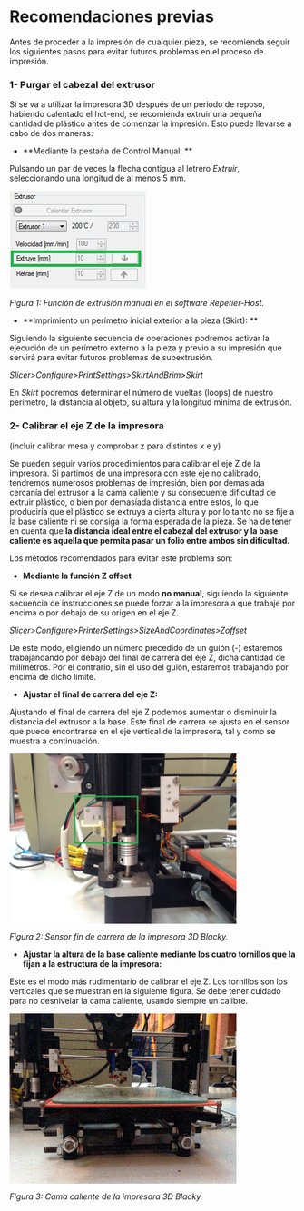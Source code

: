 # Recomendaciones previas


Antes de proceder a la impresión de cualquier pieza, se recomienda seguir los siguientes pasos para evitar futuros problemas en el proceso de impresión.


### 1- **Purgar el cabezal del extrusor**

Si se va a utilizar la impresora 3D después de un periodo de reposo, habiendo calentado el hot-end, se recomienda extruir una pequeña cantidad de plástico antes de comenzar la impresión. Esto puede llevarse a cabo de dos maneras:

- **Mediante la pestaña de Control Manual: **

Pulsando un par de veces la flecha contigua al letrero *Extruir*, seleccionando una longitud de al menos 5 mm.

![](ext.png)

*Figura 1: Función de extrusión manual en el software Repetier-Host.*

- **Imprimiento un perímetro inicial exterior a la pieza (Skirt): **

Siguiendo la siguiente secuencia de operaciones podremos activar la ejecución de un perímetro externo a la pieza y previo a su impresión que servirá para evitar futuros problemas de subextrusión.

*Slicer>Configure>PrintSettings>SkirtAndBrim>Skirt*

En *Skirt* podremos determinar el número de vueltas (loops) de nuestro perímetro, la distancia al objeto, su altura y la longitud mínima de extrusión.



### 2- Calibrar el eje Z de la impresora

(incluir calibrar mesa y comprobar z para distintos x e y)

Se pueden seguir varios procedimientos para calibrar el eje Z de la impresora. Si partimos de una impresora con este eje no calibrado, tendremos numerosos problemas de impresión, bien por demasiada cercanía del extrusor a la cama caliente y su consecuente dificultad de extruir plástico, o bien por demasíada distancia entre estos, lo que produciría que el plástico se extruya a cierta altura y por lo tanto no se fije a la base caliente ni se consiga la forma esperada de la pieza. Se ha de tener en cuenta que **la distancia ideal entre el cabezal del extrusor y la base caliente es aquella que permita pasar un folio entre ambos sin dificultad.**

Los métodos recomendados para evitar este problema son:

- **Mediante la función Z offset**

Si se desea calibrar el eje Z de un modo **no manual**, siguiendo la siguiente secuencia de instrucciones se puede forzar a la impresora a que trabaje por encima o por debajo de su origen en el eje Z.

*Slicer>Configure>PrinterSettings>SizeAndCoordinates>Zoffset*

De este modo, eligiendo un número precedido de un guión (-) estaremos trabajandando por debajo del final de carrera del eje Z, dicha cantidad de milímetros. Por el contrario, sin el uso del guión, estaremos trabajando por encima de dicho límite.

- **Ajustar el final de carrera del eje Z:**

Ajustando el final de carrera del eje Z podemos aumentar o disminuir la distancia del extrusor a la base. Este final de carrera se ajusta en el sensor que puede encontrarse en el eje vertical de la impresora, tal y como se muestra a continuación.

<img src="z.jpg" alt="z" height="300" width="400" align="middle">

*Figura 2: Sensor fin de carrera de la impresora 3D Blacky.*



- **Ajustar la altura de la base caliente mediante los cuatro tornillos que la fijan a la estructura de la impresora:**

Este es el modo más rudimentario de calibrar el eje Z. Los tornillos son los verticales que se muestran en la siguiente figura. Se debe tener cuidado para no desnivelar la cama caliente, usando siempre un calibre.

<img src="FullSizeRender.gif" alt="FSR" height="300" width="400" align="middle">

*Figura 3: Cama caliente de la impresora 3D Blacky.*